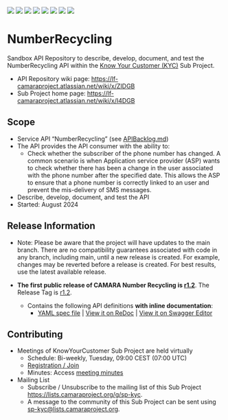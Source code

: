 <a href="https://github.com/camaraproject/NumberRecycling/commits/" title="Last Commit"><img src="https://img.shields.io/github/last-commit/camaraproject/NumberRecycling?style=plastic"></a>
<a href="https://github.com/camaraproject/NumberRecycling/issues" title="Open Issues"><img src="https://img.shields.io/github/issues/camaraproject/NumberRecycling?style=plastic"></a>
<a href="https://github.com/camaraproject/NumberRecycling/pulls" title="Open Pull Requests"><img src="https://img.shields.io/github/issues-pr/camaraproject/NumberRecycling?style=plastic"></a>
<a href="https://github.com/camaraproject/NumberRecycling/graphs/contributors" title="Contributors"><img src="https://img.shields.io/github/contributors/camaraproject/NumberRecycling?style=plastic"></a>
<a href="https://github.com/camaraproject/NumberRecycling" title="Repo Size"><img src="https://img.shields.io/github/repo-size/camaraproject/NumberRecycling?style=plastic"></a>
<a href="https://github.com/camaraproject/NumberRecycling/blob/main/LICENSE" title="License"><img src="https://img.shields.io/badge/License-Apache%202.0-green.svg?style=plastic"></a>
<a href="https://github.com/camaraproject/NumberRecycling/releases/latest" title="Latest Release"><img src="https://img.shields.io/github/release/camaraproject/NumberRecycling?style=plastic"></a>
<a href="https://github.com/camaraproject/Governance/blob/main/ProjectStructureAndRoles.md" title="Sandbox API Repository"><img src="https://img.shields.io/badge/Sandbox%20API%20Repository-yellow?style=plastic"></a>

# NumberRecycling
Sandbox API Repository to describe, develop, document, and test the NumberRecycling API within the [Know Your Customer (KYC)](https://lf-camaraproject.atlassian.net/wiki/x/I4DGB) Sub Project.
* API Repository wiki page: https://lf-camaraproject.atlassian.net/wiki/x/ZIDGB
* Sub Project home page: https://lf-camaraproject.atlassian.net/wiki/x/I4DGB

## Scope

* Service API “NumberRecycling” (see [APIBacklog.md](https://github.com/camaraproject/APIBacklog/blob/main/documentation/APIbacklog.md))
* The API provides the API consumer with the ability to:  
  * Check whether the subscriber of the phone number has changed. A common scenario is when Application service provider (ASP) wants to check whether there has been a change in the user associated with the phone number after the specified date. This allows the ASP to ensure that a phone number is correctly linked to an user and prevent the mis-delivery of SMS messages.
* Describe, develop, document, and test the API
* Started: August 2024

## Release Information

* Note: Please be aware that the project will have updates to the main branch. There are no compatibility guarantees associated with code in any branch, including main, until a new release is created. For example, changes may be reverted before a release is created. For best results, use the latest available release.

* **The first public release of CAMARA Number Recycling is [r1.2](https://github.com/camaraproject/NumberRecycling/releases/tag/r1.2)**. The Release Tag is [r1.2](https://github.com/camaraproject/NumberRecycling/releases/tag/r1.2).
  - Contains the following API definitions **with inline documentation**:
    - [YAML spec file](https://github.com/camaraproject/NumberRecycling/blob/r1.2/code/API_definitions/number-recycling.yaml) | [View it on ReDoc](https://redocly.github.io/redoc/?url=https://raw.githubusercontent.com/camaraproject/NumberRecycling/r1.2/code/API_definitions/number-recycling.yaml&nocors) | [View it on Swagger Editor](https://editor.swagger.io/?url=https://raw.githubusercontent.com/camaraproject/NumberRecycling/r1.2/code/API_definitions/number-recycling.yaml&nocors)

## Contributing
* Meetings of KnowYourCustomer Sub Project are held virtually 
    * Schedule: Bi-weekly, Tuesday, 09:00 CEST (07:00 UTC)
    * [Registration / Join](https://zoom-lfx.platform.linuxfoundation.org/meeting/96235150735?password=7e3fea67-a76e-4941-8a70-392cf5545917)
    * Minutes: Access [meeting minutes](https://github.com/camaraproject/KnowYourCustomer/tree/main/documentation/MeetingMinutes)
* Mailing List
    * Subscribe / Unsubscribe to the mailing list of this Sub Project <https://lists.camaraproject.org/g/sp-kyc>.
    * A message to the community of this Sub Project can be sent using <sp-kyc@lists.camaraproject.org>.

